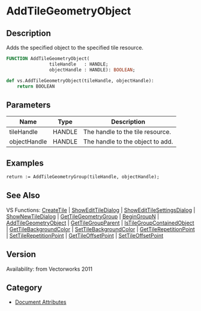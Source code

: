 # AddTileGeometryObject

## Description
Adds the specified object to the specified tile resource.

```pascal
FUNCTION AddTileGeometryObject(
				tileHandle   : HANDLE;
				objectHandle : HANDLE): BOOLEAN;
```

```python
def vs.AddTileGeometryObject(tileHandle, objectHandle):
    return BOOLEAN
```

## Parameters
|Name|Type|Description|
|---|---|---|
|tileHandle|HANDLE|The handle to the tile resource.|
|objectHandle|HANDLE|The handle to the object to add.|

## Examples
```pascal
return := AddTileGeometryGroup(tileHandle, objectHandle);
```

## See Also
VS Functions:
[CreateTile](CreateTile.md) 
| [ShowEditTileDialog](ShowEditTileDialog.md) 
| [ShowEditTileSettingsDialog](ShowEditTileSettingsDialog.md) 
| [ShowNewTileDialog](ShowNewTileDialog.md) 
| [GetTileGeometryGroup](GetTileGeometryGroup.md) 
| [BeginGroupN](BeginGroupN.md) 
| [AddTileGeometryObject](AddTileGeometryObject.md) 
| [GetTileGroupParent](GetTileGroupParent.md) 
| [IsTileGroupContainedObject](IsTileGroupContainedObject.md) 
| [GetTileBackgroundColor](GetTileBackgroundColor.md) 
| [SetTileBackgroundColor](SetTileBackgroundColor.md) 
| [GetTileRepetitionPoint](GetTileRepetitionPoint.md) 
| [SetTileRepetitionPoint](SetTileRepetitionPoint.md) 
| [GetTileOffsetPoint](GetTileOffsetPoint.md) 
| [SetTileOffsetPoint](SetTileOffsetPoint.md)

## Version
Availability: from Vectorworks 2011

## Category
* [Document Attributes](../Categories/Document%20Attributes.md)
